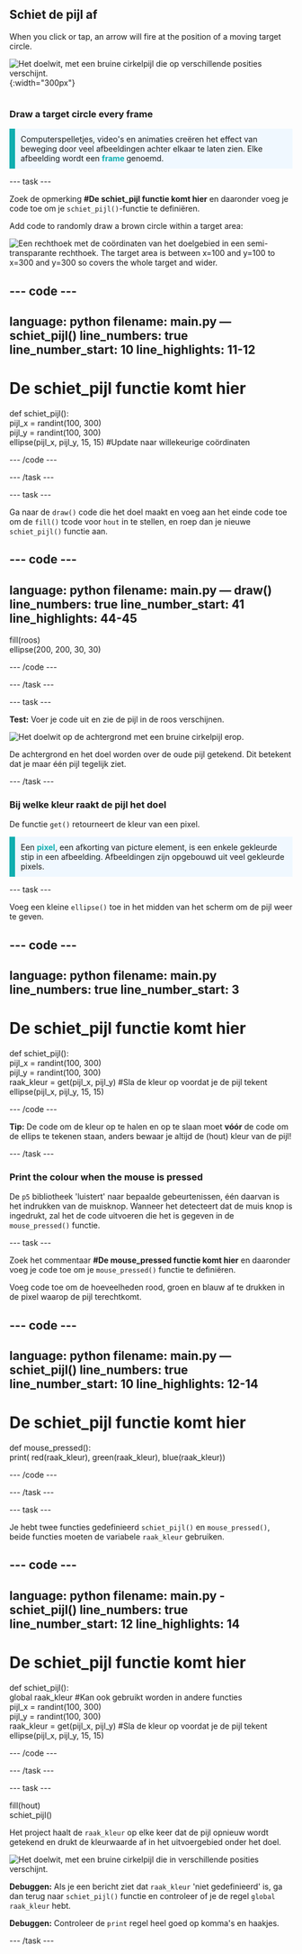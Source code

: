 ## Schiet de pijl af

<div style="display: flex; flex-wrap: wrap">
<div style="flex-basis: 200px; flex-grow: 1; margin-right: 15px;">
When you click or tap, an arrow will fire at the position of a moving target circle. 
</div>
<div>

![Het doelwit, met een bruine cirkelpijl die op verschillende posities verschijnt.](images/fire_arrow.gif){:width="300px"}

</div>
</div>

### Draw a target circle every frame

<p style="border-left: solid; border-width:10px; border-color: #0faeb0; background-color: aliceblue; padding: 10px;"> Computerspelletjes, video's en animaties creëren het effect van beweging door veel afbeeldingen achter elkaar te laten zien. Elke afbeelding wordt een <span style="color: #0faeb0; font-weight: bold;"> frame </span>genoemd.   
</p>

--- task ---

Zoek de opmerking **#De schiet_pijl functie komt hier** en daaronder voeg je code toe om je `schiet_pijl()`-functie te definiëren.

Add code to randomly draw a brown circle within a target area:

![Een rechthoek met de coördinaten van het doelgebied in een semi-transparante rechthoek. The target area is between x=100 and y=100 to x=300 and y=300 so covers the whole target and wider.](images/target_area.png)

--- code ---
---
language: python filename: main.py — schiet_pijl() line_numbers: true line_number_start: 10
line_highlights: 11-12
---
# De schiet_pijl functie komt hier
def schiet_pijl():    
pijl_x = randint(100, 300)   
pijl_y = randint(100, 300)    
ellipse(pijl_x, pijl_y, 15, 15) #Update naar willekeurige coördinaten

--- /code ---

--- /task ---

--- task ---

Ga naar de `draw()` code die het doel maakt en voeg aan het einde code toe om de `fill()` tcode voor `hout` in te stellen, en roep dan je nieuwe `schiet_pijl()` functie aan.

--- code ---
---
language: python filename: main.py — draw() line_numbers: true line_number_start: 41
line_highlights: 44-45
---
  fill(roos)    
ellipse(200, 200, 30, 30)

--- /code ---

--- /task ---

--- task ---

**Test:** Voer je code uit en zie de pijl in de roos verschijnen.

![Het doelwit op de achtergrond met een bruine cirkelpijl erop.](images/fire_arrow.gif)

De achtergrond en het doel worden over de oude pijl getekend. Dit betekent dat je maar één pijl tegelijk ziet.

--- /task ---

### Bij welke kleur raakt de pijl het doel

De functie `get()` retourneert de kleur van een pixel.

<p style="border-left: solid; border-width:10px; border-color: #0faeb0; background-color: aliceblue; padding: 10px;">
Een <span style="color: #0faeb0; font-weight: bold;">pixel</span>, een afkorting van picture element, is een enkele gekleurde stip in een afbeelding. Afbeeldingen zijn opgebouwd uit veel gekleurde pixels.
</p>

--- task ---

Voeg een kleine `ellipse()` toe in het midden van het scherm om de pijl weer te geven.

--- code ---
---
language: python filename: main.py line_numbers: true
line_number_start: 3
---
# De schiet_pijl functie komt hier
def schiet_pijl():    
pijl_x = randint(100, 300)    
pijl_y = randint(100, 300)    
raak_kleur = get(pijl_x, pijl_y) #Sla de kleur op voordat je de pijl tekent   
ellipse(pijl_x, pijl_y, 15, 15)

--- /code ---

**Tip:** De code om de kleur op te halen en op te slaan moet **vóór** de code om de ellips te tekenen staan, anders bewaar je altijd de (hout) kleur van de pijl!

--- /task ---

### Print the colour when the mouse is pressed

De `p5` bibliotheek 'luistert' naar bepaalde gebeurtenissen, één daarvan is het indrukken van de muisknop. Wanneer het detecteert dat de muis knop is ingedrukt, zal het de code uitvoeren die het is gegeven in de `mouse_pressed()` functie.

--- task ---

Zoek het commentaar **#De mouse_pressed functie komt hier** en daaronder voeg je code toe om je `mouse_pressed()` functie te definiëren.

Voeg code toe om de hoeveelheden rood, groen en blauw af te drukken in de pixel waarop de pijl terechtkomt.

--- code ---
---
language: python filename: main.py — schiet_pijl() line_numbers: true line_number_start: 10
line_highlights: 12-14
---

# De schiet_pijl functie komt hier
def mouse_pressed():    
print( red(raak_kleur), green(raak_kleur), blue(raak_kleur))

--- /code ---

--- /task ---

--- task ---

Je hebt twee functies gedefinieerd `schiet_pijl()` en `mouse_pressed()`, beide functies moeten de variabele `raak_kleur` gebruiken.

--- code ---
---
language: python filename: main.py - schiet_pijl() line_numbers: true line_number_start: 12
line_highlights: 14
---
# De schiet_pijl functie komt hier
def schiet_pijl():    
global raak_kleur #Kan ook gebruikt worden in andere functies     
pijl_x = randint(100, 300)     
pijl_y = randint(100, 300)     
raak_kleur = get(pijl_x, pijl_y) #Sla de kleur op voordat je de pijl tekent     
ellipse(pijl_x, pijl_y, 15, 15)

--- /code ---

--- /task ---

--- task ---

fill(hout)   
schiet_pijl()

Het project haalt de `raak_kleur` op elke keer dat de pijl opnieuw wordt getekend en drukt de kleurwaarde af in het uitvoergebied onder het doel.

![Het doelwit, met een bruine cirkelpijl die in verschillende posities verschijnt.](images/fire_arrow.gif)

**Debuggen:** Als je een bericht ziet dat `raak_kleur` 'niet gedefinieerd' is, ga dan terug naar `schiet_pijl()` functie en controleer of je de regel `global raak_kleur` hebt.

**Debuggen:** Controleer de `print` regel heel goed op komma's en haakjes.

--- /task ---


